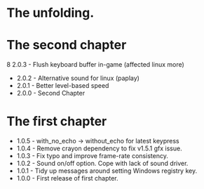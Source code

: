# The unfolding.

# The second chapter
8 2.0.3 - Flush keyboard buffer in-game (affected linux more)
* 2.0.2 - Alternative sound for linux (paplay)
* 2.0.1 - Better level-based speed
* 2.0.0 - Second Chapter

# The first chapter

* 1.0.5 - with_no_echo -> without_echo for latest keypress
* 1.0.4 - Remove crayon dependency to fix v1.5.1 gfx issue.
* 1.0.3 - Fix typo and improve frame-rate consistency.
* 1.0.2 - Sound on/off option. Cope with lack of sound driver.
* 1.0.1 - Tidy up messages around setting Windows registry key.
* 1.0.0 - First release of first chapter.

